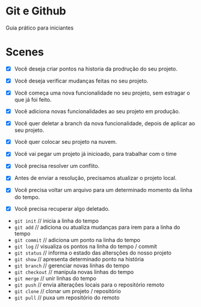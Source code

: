 # Git e Github


Guia prático para iniciantes 


# Scenes

- [x] Você deseja criar pontos na historia da prodrução do seu projeto. 
- [x] Você deseja verificar mudanças feitas no seu projeto.

- [x] Você começa uma nova funcionalidade no seu projeto, sem estragar o que já foi feito.
- [x] Você adiciona novas funcionalidades ao seu projeto em produção.
- [x] Você quer deletar a branch da nova funcionalidade, depois de aplicar ao seu projeto.

- [x] Você quer colocar seu projeto na nuvem.

- [x] Você vai pegar um projeto já inicioado, para trabalhar com o time
- [x] Você precisa resolver um conflito.
- [x] Antes de enviar a resolução, precisamos atualizar o projeto local.

- [x] Você precisa voltar um arquivo para um determinado momento da linha do tempo.
- [x] Você precisa recuperar algo deletado.



* `git init` // inicia a linha do tempo
* `git add` // adiciona ou atualiza mudanças para irem para a linha do tempo
* `git commit` // adiciona um ponto na linha do tempo
* `git log` // visualiza os pontos na linha do tempo / commit
* `git status` // informa o estado das altersções do nosso projeto
* `git show` // apresenta determinado ponto na história 
* `git branch` // gerenciar novas linhas do tempo
* `git checkout` // manipula novas linhas do tempo
* `git merge` // unir linhas do tempo
* `git push` // envia alterações locais para o repositório remoto
* `git clone` // clonar um projeto / repositório
* `git pull` // puxa um repositório do remoto
